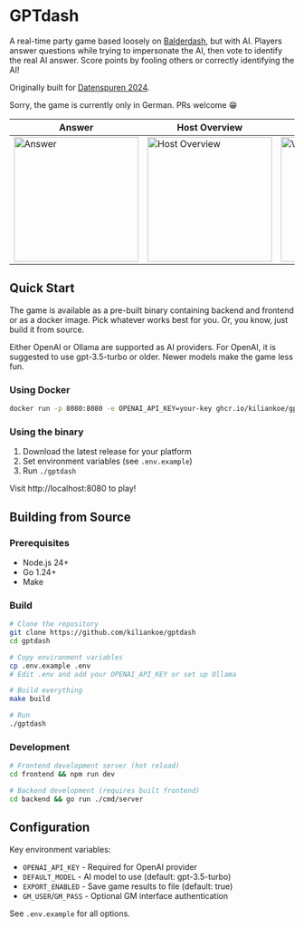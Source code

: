 # GPTdash

A real-time party game based loosely on [Balderdash](https://en.wikipedia.org/wiki/Balderdash), but with AI. Players answer questions while trying to impersonate the AI, then vote to identify the real AI answer. Score points by fooling others or correctly identifying the AI!

Originally built for [Datenspuren 2024](https://www.datenspuren.de/2024/).

Sorry, the game is currently only in German. PRs welcome 😁

| Answer | Host Overview | Voting | Results |
| --- | --- | --- | --- |
| <img alt="Answer" src="https://github.com/user-attachments/assets/98e7ace8-3928-4ff5-9b92-f607075d788e" width="220" /> | <img alt="Host Overview" src="https://github.com/user-attachments/assets/0dfe3a5e-cde5-4e91-83fe-9de21b361ce5" width="220" /> | <img alt="Voting" src="https://github.com/user-attachments/assets/476e65d6-b315-4882-8ab7-23e83642f0dc" width="220" /> | <img alt="Results" src="https://github.com/user-attachments/assets/aad82619-29ee-4352-a0e5-149aace15f82" width="220" /> |

## Quick Start

The game is available as a pre-built binary containing backend and frontend or as a docker image. Pick whatever works best for you. Or, you know, just build it from source.

Either OpenAI or Ollama are supported as AI providers. For OpenAI, it is suggested to use gpt-3.5-turbo or older. Newer models make the game less fun.

### Using Docker
```bash
docker run -p 8080:8080 -e OPENAI_API_KEY=your-key ghcr.io/kiliankoe/gptdash:latest
```

### Using the binary
1. Download the latest release for your platform
2. Set environment variables (see `.env.example`)
3. Run `./gptdash`

Visit http://localhost:8080 to play!

## Building from Source

### Prerequisites
- Node.js 24+
- Go 1.24+
- Make

### Build
```bash
# Clone the repository
git clone https://github.com/kiliankoe/gptdash
cd gptdash

# Copy environment variables
cp .env.example .env
# Edit .env and add your OPENAI_API_KEY or set up Ollama

# Build everything
make build

# Run
./gptdash
```

### Development
```bash
# Frontend development server (hot reload)
cd frontend && npm run dev

# Backend development (requires built frontend)
cd backend && go run ./cmd/server
```

## Configuration

Key environment variables:
- `OPENAI_API_KEY` - Required for OpenAI provider
- `DEFAULT_MODEL` - AI model to use (default: gpt-3.5-turbo)
- `EXPORT_ENABLED` - Save game results to file (default: true)
- `GM_USER`/`GM_PASS` - Optional GM interface authentication

See `.env.example` for all options.
